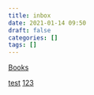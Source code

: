 ```yaml
---
title: inbox
date: 2021-01-14 09:50
draft: false
categories: []
tags: []
---
```


[Books](books)

[test](test)
[123](123)
